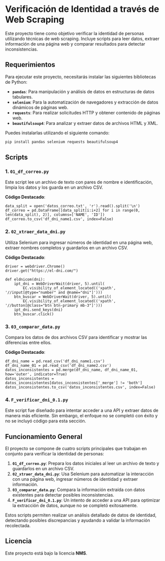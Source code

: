 # Verificación de Identidad a través de Web Scraping

Este proyecto tiene como objetivo verificar la identidad de personas utilizando técnicas de web scraping. Incluye scripts para leer datos, extraer información de una página web y comparar resultados para detectar inconsistencias.

## Requerimientos

Para ejecutar este proyecto, necesitarás instalar las siguientes bibliotecas de Python:

- **`pandas`**: Para manipulación y análisis de datos en estructuras de datos tabulares.
- **`selenium`**: Para la automatización de navegadores y extracción de datos dinámicos de páginas web.
- **`requests`**: Para realizar solicitudes HTTP y obtener contenido de páginas web.
- **`beautifulsoup4`**: Para analizar y extraer datos de archivos HTML y XML.

Puedes instalarlas utilizando el siguiente comando:

```bash
pip install pandas selenium requests beautifulsoup4
```

## Scripts

### 1. `01_df_correo.py`

Este script lee un archivo de texto con pares de nombre e identificación, limpia los datos y los guarda en un archivo CSV.

**Código Destacado**:

``` Leer archivo y crear DataFrame
data_split = open('datos_correo.txt', 'r').read().split('\n')
df_correo = pd.DataFrame([data_split[i:i+2] for i in range(0, len(data_split), 2)], columns=['NAME', 'ID'])
df_correo.to_csv('df_dni_name1.csv', index=False)
```

### 2. `02_xtraer_data_dni.py`

Utiliza Selenium para ingresar números de identidad en una página web, extraer nombres completos y guardarlos en un archivo CSV.

**Código Destacado**:

``` Inicializar el navegador y abrir la página web
driver = webdriver.Chrome()
driver.get("https://el-dni.com/")

def eldnicom(dni):
    ipt_dni = WebDriverWait(driver, 5).until(
        EC.visibility_of_element_located(('xpath', '//input[@type="number" and @name="dni"]')))
    btn_buscar = WebDriverWait(driver, 5).until(
        EC.visibility_of_element_located(('xpath', '//button[@class="btn btn-primary mb-3"]')))
    ipt_dni.send_keys(dni)
    btn_buscar.click()
```
    
### 3. `03_comparar_data.py`

Compara los datos de dos archivos CSV para identificar y mostrar las diferencias entre ellos.

**Código Destacado**:

``` Comparar datos y mostrar inconsistencias
df_dni_name = pd.read_csv('df_dni_name1.csv')
df_dni_name_01 = pd.read_csv('df_dni_name2.csv')
datos_inconsistentes = pd.merge(df_dni_name, df_dni_name_01, how='outer', indicator=True)
datos_inconsistentes = datos_inconsistentes[datos_inconsistentes['_merge'] != 'both']
datos_inconsistentes.to_csv('datos_inconsistentes.csv', index=False)
```

### 4. `F_verificar_dni_0.1.py`

Este script fue diseñado para intentar acceder a una API y extraer datos de manera más eficiente. Sin embargo, el enfoque no se completó con éxito y no se incluyó código para esta sección.

## Funcionamiento General

El proyecto se compone de cuatro scripts principales que trabajan en conjunto para verificar la identidad de personas:

1. **`01_df_correo.py`**: Prepara los datos iniciales al leer un archivo de texto y guardarlos en un archivo CSV.
2. **`02_xtraer_data_dni.py`**: Usa Selenium para automatizar la interacción con una página web, ingresar números de identidad y extraer información.
3. **`03_comparar_data.py`**: Compara la información extraída con datos existentes para detectar posibles inconsistencias.
4. **`F_verificar_dni_0.1.py`**: Un intento de acceder a una API para optimizar la extracción de datos, aunque no se completó exitosamente.

Estos scripts permiten realizar un análisis detallado de datos de identidad, detectando posibles discrepancias y ayudando a validar la información recolectada.

## Licencia

Este proyecto está bajo la licencia **NMS**.
